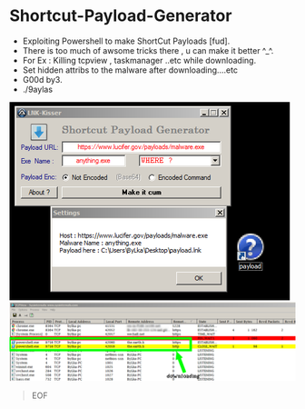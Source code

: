 # Shortcut-Payload-Generator
- Exploiting Powershell to make ShortCut Payloads [fud].
- There is too much of awsome tricks there , u can make it better ^_^. 
- For Ex : Killing tcpview , taskmanager ..etc while downloading.
- Set hidden attribs to the malware after downloading....etc
- G00d by3. 
- ./9aylas 


![alt text](screenshot_lnkkisser.bmp "huh")
![alt text](screenshot_lnkkisser_tcpview.bmp "hah")

>EOF
